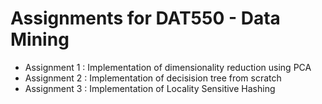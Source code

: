 # Assignments for DAT550 - Data Mining
- Assignment 1 : Implementation of dimensionality reduction using PCA
- Assignment 2 : Implementation of decisision tree from scratch
- Assignment 3 : Implementation of Locality Sensitive Hashing
